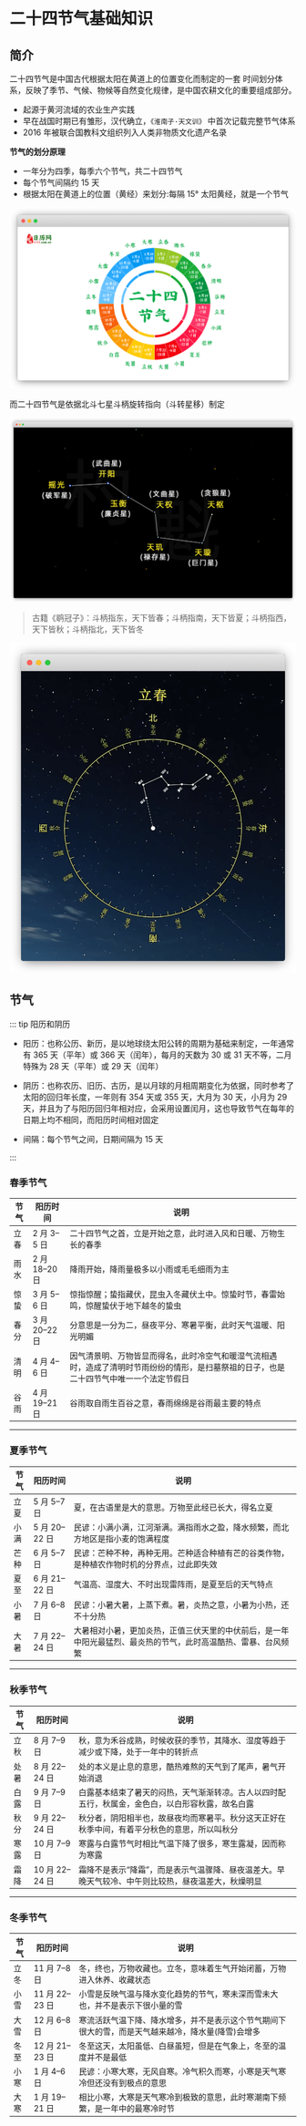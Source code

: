 # 二十四节气基础知识

## 简介

二十四节气是中国古代根据太阳在黄道上的位置变化而制定的一套 时间划分体系，反映了季节、气候、物候等自然变化规律，是中国农耕文化的重要组成部分。

- 起源于黄河流域的农业生产实践
- 早在战国时期已有雏形，汉代确立，`《淮南子·天文训》` 中首次记载完整节气体系
- 2016 年被联合国教科文组织列入人类非物质文化遗产名录

**节气的划分原理**

- 一年分为四季，每季六个节气，共二十四节气
- 每个节气间隔约 15 天
- 根据太阳在黄道上的位置（黄经）来划分:每隔 15° 太阳黄经，就是一个节气

![二十四节气](./images/廿四-1.png)

而二十四节气是依据北斗七星斗柄旋转指向（斗转星移）制定

![二十四节气](./images/廿四-2.png)

> 古籍《鹖冠子》：斗柄指东，天下皆春；斗柄指南，天下皆夏；斗柄指西，天下皆秋；斗柄指北，天下皆冬

![二十四节气](./images/廿四-3.png)

## 节气

::: tip 阳历和阴历

- 阳历：也称公历、新历，是以地球绕太阳公转的周期为基础来制定，一年通常有 365 天（平年）或 366 天（闰年），每月的天数为 30 或 31 天不等，二月特殊为 28 天（平年）或 29 天（闰年）

- 阴历：也称农历、旧历、古历，是以月球的月相周期变化为依据，同时参考了太阳的回归年长度，一年则有 354 天或 355 天，大月为 30 天，小月为 29 天，并且为了与阳历回归年相对应，会采用设置闰月，这也导致节气在每年的日期上均不相同，而阳历时间相对固定

- 间隔：每个节气之间，日期间隔为 15 天

:::

### 春季节气

| 节气 | 阳历时间      | 说明                                                                                                                                     |
| ---- | ------------- | ---------------------------------------------------------------------------------------------------------------------------------------- |
| 立春 | 2 月 3–5 日   | 二十四节气之首，立是开始之意，此时进入风和日暖、万物生长的春季                                                                           |
| 雨水 | 2 月 18–20 日 | 降雨开始，降雨量极多以小雨或毛毛细雨为主                                                                                                 |
| 惊蛰 | 3 月 5–6 日   | 惊指惊醒；蛰指藏伏，昆虫入冬藏伏土中。惊蛰时节，春雷始鸣，惊醒蛰伏于地下越冬的蛰虫                                                       |
| 春分 | 3 月 20–22 日 | 分意思是一分为二，昼夜平分、寒暑平衡，此时天气温暖、阳光明媚                                                                             |
| 清明 | 4 月 4–6 日   | 因气清景明、万物皆显而得名，此时冷空气和暖湿气流相遇时，造成了清明时节雨纷纷的情形，是扫墓祭祖的日子，也是二十四节气中唯一一个法定节假日 |
| 谷雨 | 4 月 19–21 日 | 谷雨取自雨生百谷之意，春雨绵绵是谷雨最主要的特点                                                                                         |

---

### 夏季节气

| 节气 | 阳历时间      | 说明                                                                                                           |
| ---- | ------------- | -------------------------------------------------------------------------------------------------------------- |
| 立夏 | 5 月 5–7 日   | 夏，在古语里是大的意思。万物至此经已长大，得名立夏                                                             |
| 小满 | 5 月 20–22 日 | 民谚：小满小满，江河渐满。满指雨水之盈，降水频繁，而北方地区是指小麦的饱满程度                                 |
| 芒种 | 6 月 5–7 日   | 民谚：芒种不种，再种无用。芒种适合种植有芒的谷类作物，是种植农作物时机的分界点，过此即失效                     |
| 夏至 | 6 月 21–22 日 | 气温高、湿度大、不时出现雷阵雨，是夏至后的天气特点                                                             |
| 小暑 | 7 月 6–8 日   | 民谚：小暑大暑，上蒸下煮。暑，炎热之意，小暑为小热，还不十分热                                                 |
| 大暑 | 7 月 22–24 日 | 大暑相对小暑，更加炎热，正值三伏天里的中伏前后，是一年中阳光最猛烈、最炎热的节气，此时高温酷热、雷暴、台风频繁 |

---

### 秋季节气

| 节气 | 阳历时间       | 说明                                                                                               |
| ---- | -------------- | -------------------------------------------------------------------------------------------------- |
| 立秋 | 8 月 7–9 日    | 秋，意为禾谷成熟，时候收获的季节，其降水、湿度等趋于减少或下降，处于一年中的转折点                 |
| 处暑 | 8 月 22–24 日  | 处的本义是止息的意思，酷热难熬的天气到了尾声，暑气开始消退                                         |
| 白露 | 9 月 7–9 日    | 白露基本结束了暑天的闷热，天气渐渐转凉。古人以四时配五行，秋属金，金色白，以白形容秋露，故名白露   |
| 秋分 | 9 月 22–24 日  | 秋分者，阴阳相半也，故昼夜均而寒暑平。秋分这天正好在秋季中间，有着平分秋色的意思，所以叫秋分       |
| 寒露 | 10 月 7–9 日   | 寒露与白露节气时相比气温下降了很多，寒生露凝，因而称为寒露                                         |
| 霜降 | 10 月 22–24 日 | 霜降不是表示“降霜”，而是表示气温骤降、昼夜温差大。早晚天气较冷、中午则比较热，昼夜温差大，秋燥明显 |

---

### 冬季节气

| 节气 | 阳历时间       | 说明                                                                                               |
| ---- | -------------- | -------------------------------------------------------------------------------------------------- |
| 立冬 | 11 月 7–8 日   | 冬，终也，万物收藏也。立冬，意味着生气开始闭蓄，万物进入休养、收藏状态                             |
| 小雪 | 11 月 22–23 日 | 小雪是反映气温与降水变化趋势的节气，寒未深而雪未大也，并不是表示下很小量的雪                       |
| 大雪 | 12 月 6–8 日   | 寒流活跃气温下降、降水增多，并不是表示这个节气期间下很大的雪，而是天气越来越冷，降水量(降雪)会增多 |
| 冬至 | 12 月 21–23 日 | 冬至这天，太阳虽低、白昼虽短，但是在气象上，冬至的温度并不是最低                                   |
| 小寒 | 1 月 4–6 日    | 民谚：小寒大寒，无风自寒。冷气积久而寒，小寒是天气寒冷但还没有到极点的意思                         |
| 大寒 | 1 月 19–21 日  | 相比小寒，大寒是天气寒冷到极致的意思，此时寒潮南下频繁，是一年中的最寒冷时节                       |
